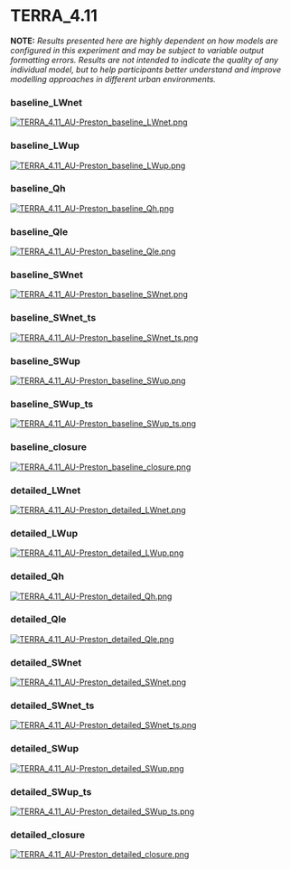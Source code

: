 # TERRA_4.11

**NOTE:** *Results presented here are highly dependent on how models are configured in this experiment and may be subject to variable output formatting errors. Results are not intended to indicate the quality of any individual model, but to help participants better understand and improve modelling approaches in different urban environments.*

### baseline_LWnet
[![TERRA_4.11_AU-Preston_baseline_LWnet.png](TERRA_4.11_AU-Preston_baseline_LWnet.png)](TERRA_4.11_AU-Preston_baseline_LWnet.png.png)

### baseline_LWup
[![TERRA_4.11_AU-Preston_baseline_LWup.png](TERRA_4.11_AU-Preston_baseline_LWup.png)](TERRA_4.11_AU-Preston_baseline_LWup.png.png)

### baseline_Qh
[![TERRA_4.11_AU-Preston_baseline_Qh.png](TERRA_4.11_AU-Preston_baseline_Qh.png)](TERRA_4.11_AU-Preston_baseline_Qh.png.png)

### baseline_Qle
[![TERRA_4.11_AU-Preston_baseline_Qle.png](TERRA_4.11_AU-Preston_baseline_Qle.png)](TERRA_4.11_AU-Preston_baseline_Qle.png.png)

### baseline_SWnet
[![TERRA_4.11_AU-Preston_baseline_SWnet.png](TERRA_4.11_AU-Preston_baseline_SWnet.png)](TERRA_4.11_AU-Preston_baseline_SWnet.png.png)

### baseline_SWnet_ts
[![TERRA_4.11_AU-Preston_baseline_SWnet_ts.png](TERRA_4.11_AU-Preston_baseline_SWnet_ts.png)](TERRA_4.11_AU-Preston_baseline_SWnet_ts.png.png)

### baseline_SWup
[![TERRA_4.11_AU-Preston_baseline_SWup.png](TERRA_4.11_AU-Preston_baseline_SWup.png)](TERRA_4.11_AU-Preston_baseline_SWup.png.png)

### baseline_SWup_ts
[![TERRA_4.11_AU-Preston_baseline_SWup_ts.png](TERRA_4.11_AU-Preston_baseline_SWup_ts.png)](TERRA_4.11_AU-Preston_baseline_SWup_ts.png.png)

### baseline_closure
[![TERRA_4.11_AU-Preston_baseline_closure.png](TERRA_4.11_AU-Preston_baseline_closure.png)](TERRA_4.11_AU-Preston_baseline_closure.png.png)

### detailed_LWnet
[![TERRA_4.11_AU-Preston_detailed_LWnet.png](TERRA_4.11_AU-Preston_detailed_LWnet.png)](TERRA_4.11_AU-Preston_detailed_LWnet.png.png)

### detailed_LWup
[![TERRA_4.11_AU-Preston_detailed_LWup.png](TERRA_4.11_AU-Preston_detailed_LWup.png)](TERRA_4.11_AU-Preston_detailed_LWup.png.png)

### detailed_Qh
[![TERRA_4.11_AU-Preston_detailed_Qh.png](TERRA_4.11_AU-Preston_detailed_Qh.png)](TERRA_4.11_AU-Preston_detailed_Qh.png.png)

### detailed_Qle
[![TERRA_4.11_AU-Preston_detailed_Qle.png](TERRA_4.11_AU-Preston_detailed_Qle.png)](TERRA_4.11_AU-Preston_detailed_Qle.png.png)

### detailed_SWnet
[![TERRA_4.11_AU-Preston_detailed_SWnet.png](TERRA_4.11_AU-Preston_detailed_SWnet.png)](TERRA_4.11_AU-Preston_detailed_SWnet.png.png)

### detailed_SWnet_ts
[![TERRA_4.11_AU-Preston_detailed_SWnet_ts.png](TERRA_4.11_AU-Preston_detailed_SWnet_ts.png)](TERRA_4.11_AU-Preston_detailed_SWnet_ts.png.png)

### detailed_SWup
[![TERRA_4.11_AU-Preston_detailed_SWup.png](TERRA_4.11_AU-Preston_detailed_SWup.png)](TERRA_4.11_AU-Preston_detailed_SWup.png.png)

### detailed_SWup_ts
[![TERRA_4.11_AU-Preston_detailed_SWup_ts.png](TERRA_4.11_AU-Preston_detailed_SWup_ts.png)](TERRA_4.11_AU-Preston_detailed_SWup_ts.png.png)

### detailed_closure
[![TERRA_4.11_AU-Preston_detailed_closure.png](TERRA_4.11_AU-Preston_detailed_closure.png)](TERRA_4.11_AU-Preston_detailed_closure.png.png)


